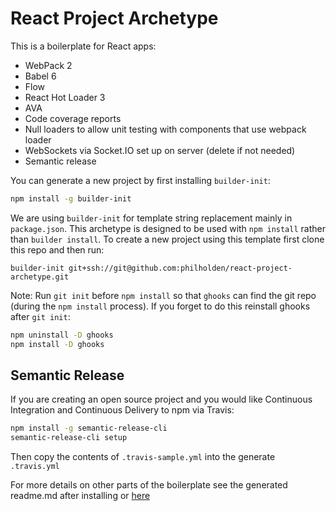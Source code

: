 # React Project Archetype

This is a boilerplate for React apps:

* WebPack 2
* Babel 6
* Flow
* React Hot Loader 3
* AVA
* Code coverage reports
* Null loaders to allow unit testing with components that use webpack loader 
* WebSockets via Socket.IO set up on server (delete if not needed)
* Semantic release

You can generate a new project by first installing `builder-init`:

```bash
npm install -g builder-init
```

We are using `builder-init` for template string replacement mainly in `package.json`. This archetype is designed to be used with `npm install` rather than `builder install`. To create a new project using this template first clone this repo and then run:

```
builder-init git+ssh://git@github.com:philholden/react-project-archetype.git
``` 

Note: Run `git init` before `npm install` so that `ghooks` can find the git repo (during the `npm install` process). If you forget to do this reinstall ghooks after `git init`:

```bash
npm uninstall -D ghooks
npm install -D ghooks
```

## Semantic Release

If you are creating an open source project and you would like Continuous Integration and Continuous Delivery to npm via Travis:

```bash
npm install -g semantic-release-cli  
semantic-release-cli setup
```

Then copy the contents of `.travis-sample.yml` into the generate `.travis.yml` 

For more details on other parts of the boilerplate see the generated readme.md after installing or [here](https://github.com/philholden/react-project-archetype/blob/master/init/README.md)
